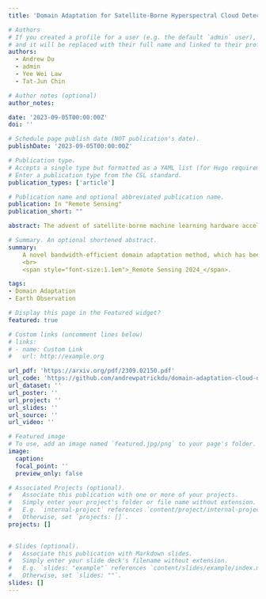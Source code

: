 ```yaml
---
title: 'Domain Adaptation for Satellite-Borne Hyperspectral Cloud Detection'

# Authors
# If you created a profile for a user (e.g. the default `admin` user), write the username (folder name) here
# and it will be replaced with their full name and linked to their profile.
authors:
  - Andrew Du
  - admin
  - Yee Wei Law
  - Tat-Jun Chin

# Author notes (optional)
author_notes:

date: '2023-09-05T00:00:00Z'
doi: ''

# Schedule page publish date (NOT publication's date).
publishDate: '2023-09-05T00:00:00Z'

# Publication type.
# Accepts a single type but formatted as a YAML list (for Hugo requirements).
# Enter a publication type from the CSL standard.
publication_types: ['article']

# Publication name and optional abbreviated publication name.
publication: In "Remote Sensing"
publication_short: ""

abstract: The advent of satellite-borne machine learning hardware accelerators has enabled the on-board processing of payload data using machine learning techniques such as convolutional neural networks (CNN). A notable example is using a CNN to detect the presence of clouds in hyperspectral data captured on Earth observation (EO) missions, whereby only clear sky data is downlinked to conserve bandwidth. However, prior to deployment, new missions that employ new sensors will not have enough representative datasets to train a CNN model, while a model trained solely on data from previous missions will underperform when deployed to process the data on the new missions. This underperformance stems from the domain gap, i.e., differences in the underlying distributions of the data generated by the different sensors in previous and future missions. In this paper, we address the domain gap problem in the context of on-board hyperspectral cloud detection. Our main contributions lie in formulating new domain adaptation tasks that are motivated by a concrete EO mission, developing a novel algorithm for bandwidth-efficient supervised domain adaptation, and demonstrating test-time adaptation algorithms on space deployable neural network accelerators. Our contributions enable minimal data transmission to be invoked (e.g., only 1% of the weights in ResNet50) to achieve domain adaptation, thereby allowing more sophisticated CNN models to be deployed and updated on satellites without being hampered by domain gap and bandwidth limitations.

# Summary. An optional shortened abstract.
summary: 
    A novel bandwidth-efficient domain adaptation method, which has been implemented in Kanyini---the first satellite fully designed, built, and owned by South Australia.
    <br>
    <span style="font-size:1.1em">_Remote Sensing 2024_</span>.

tags: 
- Domain Adaptation
- Earth Observation

# Display this page in the Featured widget?
featured: true

# Custom links (uncomment lines below)
# links:
# - name: Custom Link
#   url: http://example.org

url_pdf: 'https://arxiv.org/pdf/2309.02150.pdf'
url_code: 'https://github.com/andrewpatrickdu/domain-adaptation-cloud-detection'
url_dataset: ''
url_poster: ''
url_project: ''
url_slides: ''
url_source: ''
url_video: ''

# Featured image
# To use, add an image named `featured.jpg/png` to your page's folder.
image:
  caption: 
  focal_point: ''
  preview_only: false

# Associated Projects (optional).
#   Associate this publication with one or more of your projects.
#   Simply enter your project's folder or file name without extension.
#   E.g. `internal-project` references `content/project/internal-project/index.md`.
#   Otherwise, set `projects: []`.
projects: []
  

# Slides (optional).
#   Associate this publication with Markdown slides.
#   Simply enter your slide deck's filename without extension.
#   E.g. `slides: "example"` references `content/slides/example/index.md`.
#   Otherwise, set `slides: ""`.
slides: []
---
```

